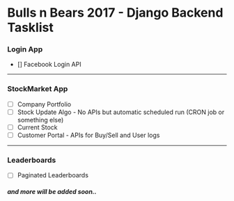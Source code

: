 # Bulls n Bears 2017 - Django Backend Tasklist


### Login App
- [] Facebook Login API

---

### StockMarket App
- [ ] Company Portfolio
- [ ] Stock Update Algo - No APIs but automatic scheduled run (CRON job or something else)
- [ ] Current Stock
- [ ] Customer Portal - APIs for Buy/Sell and User logs

---
### Leaderboards
- [ ] Paginated Leaderboards


##### and more will be added soon..
